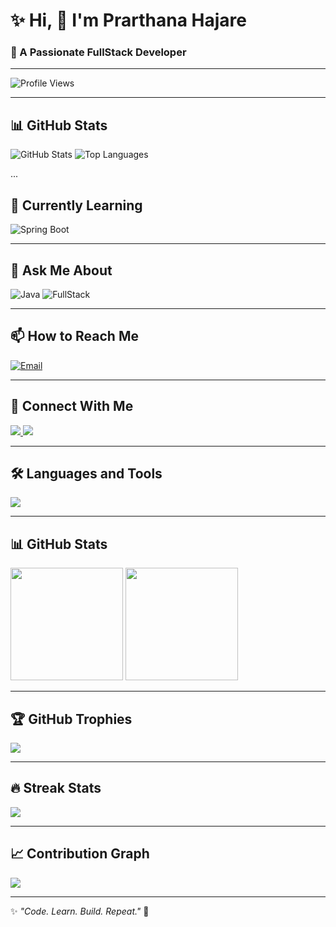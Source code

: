 <h1>✨ Hi, 👋 I'm Prarthana Hajare</h1>

<h3>🚀 A Passionate FullStack Developer</h3>

---

  <!-- Profile Views Badge -->
  <img src="https://komarev.com/ghpvc/?username=prarthana282002&label=Profile%20Views&color=blue&style=for-the-badge" alt="Profile Views" />

--- 

## 📊 GitHub Stats
  <img src="https://github-readme-stats.vercel.app/api?username=prarthana282002&show_icons=true&theme=tokyonight&count_private=true" alt="GitHub Stats" />
  <img src="https://github-readme-stats.vercel.app/api/top-langs/?username=prarthana282002&layout=compact&theme=tokyonight" alt="Top Languages" />

...

## 🌱 Currently Learning

![Spring Boot](https://img.shields.io/badge/Learning-SpringBoot-brightgreen?style=for-the-badge&logo=spring)

---

## 💬 Ask Me About

![Java](https://img.shields.io/badge/Java-Ask%20Me-blue?style=for-the-badge&logo=java)
![FullStack](https://img.shields.io/badge/FullStack-Development-orange?style=for-the-badge&logo=angular)

 --- 
 
## 📫 How to Reach Me
[![Email](https://img.shields.io/badge/Email-prarthanahajare28@gmail.com-red?style=for-the-badge&logo=gmail)](mailto:dprarthanahajare28@gmail.com)

---

## 🤝 Connect With Me

  <a href="https://www.linkedin.com/in/prarthana-hajare-24645535b?utm_source=share&utm_campaign=share_via&utm_content=profile&utm_medium=android_app" target="_blank">
    <img src="https://img.shields.io/badge/LinkedIn-Dhiraj%20Jadhav-blue?style=for-the-badge&logo=linkedin" />
  </a>
  <a href="https://github.com/prarthana282002" target="_blank">
    <img src="https://img.shields.io/badge/GitHub-prarthana282002-black?style=for-the-badge&logo=github" />
  </a>

---

## 🛠 Languages and Tools
  <img src="https://skillicons.dev/icons?i=java,spring,react,,mysql,hibernate,git,github,html,css,js" />

---

## 📊 GitHub Stats
  <img src="https://github-readme-stats.vercel.app/api?username=prarthana282002&show_icons=true&theme=tokyonight" height="180em" />
  <img src="https://github-readme-stats.vercel.app/api/top-langs/?username=prarthana282002&layout=compact&theme=tokyonight" height="180em"/>

---

## 🏆 GitHub Trophies
  <img src="https://github-profile-trophy.vercel.app/?username=prarthana282002&theme=radical&margin-w=15&margin-h=15&row=1" />

---

## 🔥 Streak Stats
  <img src="https://github-readme-streak-stats.herokuapp.com/?user=prarthana282002&theme=radical" />

---

## 📈 Contribution Graph
  <img src="https://github-readme-activity-graph.vercel.app/graph?username=prarthana282002&theme=react-dark&hide_border=true" />

---

✨ _"Code. Learn. Build. Repeat."_ 🚀


